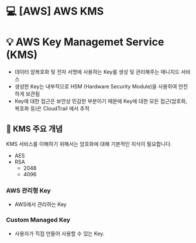 💻 [AWS] AWS KMS
=============================
# 💡 AWS Key Managemet Service (KMS)

* 데이터 암복호화 및 전자 서명에 사용하는 Key를 생성 및 관리해주는 매니지드 서비스
* 생성한 Key는 내부적으로 HSM (Hardware Security Module)을 사용하여 안전하게 보관됨
* Key에 대한 접근은 보안상 민감한 부분이기 때문에 Key에 대한 모든 접근(암호화, 복호화 등)은 CloudTrail 에서 추적 

## 📌 KMS 주요 개념
KMS 서비스를 이해하기 위해서는 암호화에 대해 기본적인 지식이 필요합니다. 

* AES
* RSA
    * 2048
    * 4096

### AWS 관리형 Key
* AWS에서 관리하는 Key

### Custom Managed Key
* 사용자가 직접 만들어 사용할 수 있는 Key.